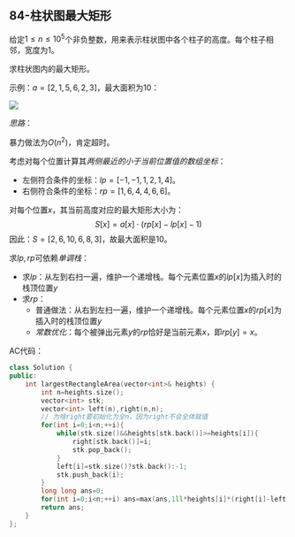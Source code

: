 
## 84-柱状图最大矩形

给定$1\le n\le 10^5$个非负整数，用来表示柱状图中各个柱子的高度。每个柱子相邻，宽度为1。

求柱状图内的最大矩形。

示例：$a=[2,1,5,6,2,3]$，最大面积为10：

![](https://assets.leetcode.com/uploads/2021/01/04/histogram.jpg)

*思路*：

暴力做法为$O(n^2)$，肯定超时。

考虑对每个位置计算其*两侧最近的小于当前位置值的数组坐标*：
- 左侧符合条件的坐标：$lp=[-1,-1,1,2,1,4]$。
- 右侧符合条件的坐标：$rp=[1,6,4,4,6,6]$。

对每个位置$x$，其当前高度对应的最大矩形大小为：
$$
S[x]=a[x]\cdot (rp[x]-lp[x]-1)
$$
因此：$S=[2,6,10,6,8,3]$，故最大面积是10。

求$lp,rp$可依赖*单调栈*：
- 求$lp$：从左到右扫一遍，维护一个递增栈。每个元素位置$x$的$lp[x]$为插入时的栈顶位置$y$
- 求$rp$：
	- 普通做法：从右到左扫一遍，维护一个递增栈。每个元素位置$x$的$rp[x]$为插入时的栈顶位置$y$
	- *常数优化*：每个被弹出元素$y$的$rp$恰好是当前元素$x$，即$rp[y]=x$。

AC代码：

```cpp
class Solution {
public:
    int largestRectangleArea(vector<int>& heights) {
        int n=heights.size();
        vector<int> stk;
        vector<int> left(n),right(n,n);
        // 为啥right要初始化为全n，因为right不会全体赋值
        for(int i=0;i<n;++i){
            while(stk.size()&&heights[stk.back()]>=heights[i]){
	            right[stk.back()]=i;
	            stk.pop_back();
            } 
            left[i]=stk.size()?stk.back():-1;
            stk.push_back(i);
        }
        long long ans=0;
        for(int i=0;i<n;++i) ans=max(ans,1ll*heights[i]*(right[i]-left[i]-1));
        return ans;
    }
};
```

